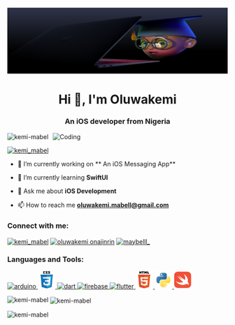 ![MasterHead](https://github.com/kemi-mabel/Left-Right-Hand-Fun-Facts/blob/main/imgonline-com-ua-resize-7ePXYTWzYKulhqCg.png)
<h1 align="center">Hi 👋, I'm Oluwakemi</h1>
<h3 align="center">An iOS developer from Nigeria</h3>

<img align="right" alt="Coding" width="400" src="https://miro.medium.com/max/1400/1*qdAW1TjCN57h1lbuuzvchg.gif">

<p align="left"> <img src="https://komarev.com/ghpvc/?username=kemi-mabel&label=Profile%20views&color=0e75b6&style=flat" alt="kemi-mabel" /> </p>

<p align="left"> <a href="https://twitter.com/kemi_mabel" target="blank"><img src="https://img.shields.io/twitter/follow/kemi_mabel?logo=twitter&style=for-the-badge" alt="kemi_mabel" /></a> </p>

- 🔭 I’m currently working on ** An iOS Messaging App**

- 🌱 I’m currently learning **SwiftUI**

- 💬 Ask me about **iOS Development**

- 📫 How to reach me **oluwakemi.mabell@gmail.com**

<h3 align="left">Connect with me:</h3>
<p align="left">
<a href="https://twitter.com/kemi_mabel" target="blank"><img align="center" src="https://raw.githubusercontent.com/rahuldkjain/github-profile-readme-generator/master/src/images/icons/Social/twitter.svg" alt="kemi_mabel" height="30" width="40" /></a>
<a href="https://linkedin.com/in/oluwakemi onajinrin" target="blank"><img align="center" src="https://raw.githubusercontent.com/rahuldkjain/github-profile-readme-generator/master/src/images/icons/Social/linked-in-alt.svg" alt="oluwakemi onajinrin" height="30" width="40" /></a>
<a href="https://instagram.com/maybelll_" target="blank"><img align="center" src="https://raw.githubusercontent.com/rahuldkjain/github-profile-readme-generator/master/src/images/icons/Social/instagram.svg" alt="maybelll_" height="30" width="40" /></a>
</p>

<h3 align="left">Languages and Tools:</h3>
<p align="left"> <a href="https://www.arduino.cc/" target="_blank" rel="noreferrer"> <img src="https://cdn.worldvectorlogo.com/logos/arduino-1.svg" alt="arduino" width="40" height="40"/> </a> <a href="https://www.w3schools.com/css/" target="_blank" rel="noreferrer"> <img src="https://raw.githubusercontent.com/devicons/devicon/master/icons/css3/css3-original-wordmark.svg" alt="css3" width="40" height="40"/> </a> <a href="https://dart.dev" target="_blank" rel="noreferrer"> <img src="https://www.vectorlogo.zone/logos/dartlang/dartlang-icon.svg" alt="dart" width="40" height="40"/> </a> <a href="https://firebase.google.com/" target="_blank" rel="noreferrer"> <img src="https://www.vectorlogo.zone/logos/firebase/firebase-icon.svg" alt="firebase" width="40" height="40"/> </a> <a href="https://flutter.dev" target="_blank" rel="noreferrer"> <img src="https://www.vectorlogo.zone/logos/flutterio/flutterio-icon.svg" alt="flutter" width="40" height="40"/> </a> <a href="https://www.w3.org/html/" target="_blank" rel="noreferrer"> <img src="https://raw.githubusercontent.com/devicons/devicon/master/icons/html5/html5-original-wordmark.svg" alt="html5" width="40" height="40"/> </a> <a href="https://www.python.org" target="_blank" rel="noreferrer"> <img src="https://raw.githubusercontent.com/devicons/devicon/master/icons/python/python-original.svg" alt="python" width="40" height="40"/> </a> <a href="https://developer.apple.com/swift/" target="_blank" rel="noreferrer"> <img src="https://raw.githubusercontent.com/devicons/devicon/master/icons/swift/swift-original.svg" alt="swift" width="40" height="40"/> </a> </p>

<p><img align="left" src="https://github-readme-stats.vercel.app/api/top-langs?username=kemi-mabel&show_icons=true&locale=en&layout=compact&theme=tokyonight" alt="kemi-mabel" /></p>

<p>&nbsp;<img align="center" src="https://github-readme-stats.vercel.app/api?username=kemi-mabel&show_icons=true&locale=en&theme=tokyonight" alt="kemi-mabel" /></p>

<p><img align="center" src="https://github-readme-streak-stats.herokuapp.com/?user=kemi-mabel&&theme=tokyonight" alt="kemi-mabel" /></p>

